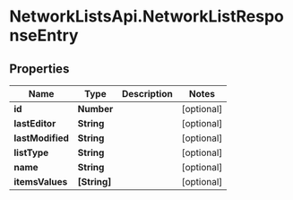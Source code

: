 # NetworkListsApi.NetworkListResponseEntry

## Properties

Name | Type | Description | Notes
------------ | ------------- | ------------- | -------------
**id** | **Number** |  | [optional] 
**lastEditor** | **String** |  | [optional] 
**lastModified** | **String** |  | [optional] 
**listType** | **String** |  | [optional] 
**name** | **String** |  | [optional] 
**itemsValues** | **[String]** |  | [optional] 


